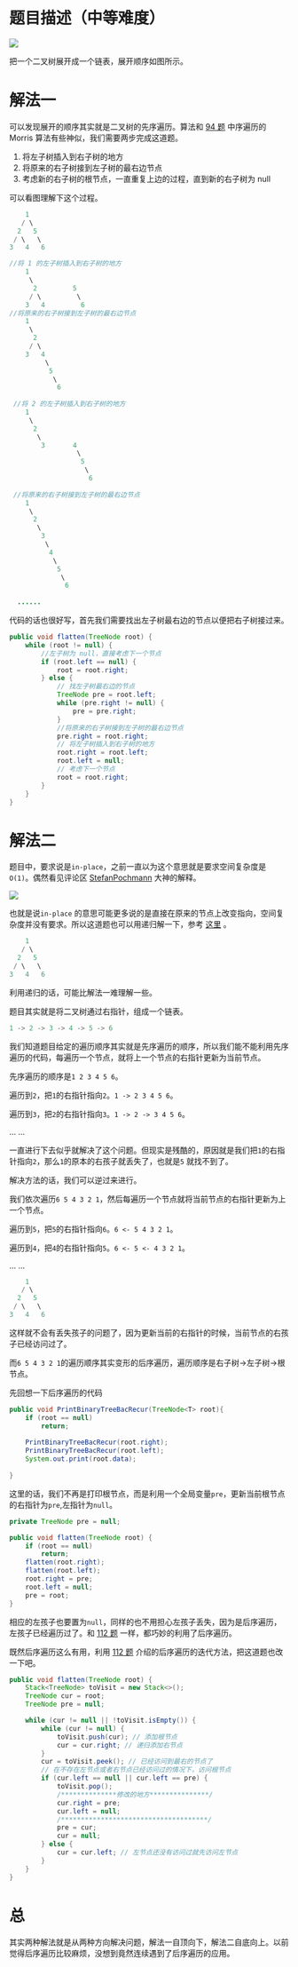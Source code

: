 # 题目描述（中等难度）

![](https://windliang.oss-cn-beijing.aliyuncs.com/114.jpg)

把一个二叉树展开成一个链表，展开顺序如图所示。

# 解法一

可以发现展开的顺序其实就是二叉树的先序遍历。算法和 [94 题](<https://leetcode.wang/leetCode-94-Binary-Tree-Inorder-Traversal.html#%E8%A7%A3%E6%B3%95%E4%B8%89-morris-traversal>) 中序遍历的 Morris 算法有些神似，我们需要两步完成这道题。

1. 将左子树插入到右子树的地方
2. 将原来的右子树接到左子树的最右边节点
3. 考虑新的右子树的根节点，一直重复上边的过程，直到新的右子树为 null

可以看图理解下这个过程。

```java
    1
   / \
  2   5
 / \   \
3   4   6

//将 1 的左子树插入到右子树的地方
    1
     \
      2         5
     / \         \
    3   4         6        
//将原来的右子树接到左子树的最右边节点
    1
     \
      2          
     / \          
    3   4  
         \
          5
           \
            6
            
 //将 2 的左子树插入到右子树的地方
    1
     \
      2          
       \          
        3       4  
                 \
                  5
                   \
                    6   
        
 //将原来的右子树接到左子树的最右边节点
    1
     \
      2          
       \          
        3      
         \
          4  
           \
            5
             \
              6         
  
  ......
```

代码的话也很好写，首先我们需要找出左子树最右边的节点以便把右子树接过来。

```java
public void flatten(TreeNode root) {
    while (root != null) { 
        //左子树为 null，直接考虑下一个节点
        if (root.left == null) {
            root = root.right;
        } else {
            // 找左子树最右边的节点
            TreeNode pre = root.left;
            while (pre.right != null) {
                pre = pre.right;
            } 
            //将原来的右子树接到左子树的最右边节点
            pre.right = root.right;
            // 将左子树插入到右子树的地方
            root.right = root.left;
            root.left = null;
            // 考虑下一个节点
            root = root.right;
        }
    }
}
```

# 解法二

题目中，要求说是`in-place`，之前一直以为这个意思就是要求空间复杂度是`O(1)`。偶然看见评论区 [StefanPochmann](https://leetcode.com/stefanpochmann) 大神的解释。

![](https://windliang.oss-cn-beijing.aliyuncs.com/114_2.jpg)

也就是说`in-place` 的意思可能更多说的是直接在原来的节点上改变指向，空间复杂度并没有要求。所以这道题也可以用递归解一下，参考 [这里](<https://leetcode.com/problems/flatten-binary-tree-to-linked-list/discuss/36977/My-short-post-order-traversal-Java-solution-for-share>) 。

```java
    1
   / \
  2   5
 / \   \
3   4   6
```

利用递归的话，可能比解法一难理解一些。

题目其实就是将二叉树通过右指针，组成一个链表。

```java
1 -> 2 -> 3 -> 4 -> 5 -> 6
```

我们知道题目给定的遍历顺序其实就是先序遍历的顺序，所以我们能不能利用先序遍历的代码，每遍历一个节点，就将上一个节点的右指针更新为当前节点。

先序遍历的顺序是`1 2 3 4 5 6`。

遍历到`2`，把`1`的右指针指向`2`。`1 -> 2 3 4 5 6`。

遍历到`3`，把`2`的右指针指向`3`。`1 -> 2 -> 3 4 5 6`。

... ...

一直进行下去似乎就解决了这个问题。但现实是残酷的，原因就是我们把`1`的右指针指向`2`，那么`1`的原本的右孩子就丢失了，也就是`5` 就找不到了。

解决方法的话，我们可以逆过来进行。

我们依次遍历`6 5 4 3 2 1`，然后每遍历一个节点就将当前节点的右指针更新为上一个节点。

遍历到`5`，把`5`的右指针指向`6`。`6 <- 5 4 3 2 1`。

遍历到`4`，把`4`的右指针指向`5`。`6 <- 5 <- 4 3 2 1`。

... ...

```java
    1
   / \
  2   5
 / \   \
3   4   6
```

这样就不会有丢失孩子的问题了，因为更新当前的右指针的时候，当前节点的右孩子已经访问过了。

而`6 5 4 3 2 1`的遍历顺序其实变形的后序遍历，遍历顺序是右子树->左子树->根节点。

先回想一下后序遍历的代码

```java
public void PrintBinaryTreeBacRecur(TreeNode<T> root){
    if (root == null)
        return;
    
    PrintBinaryTreeBacRecur(root.right);
    PrintBinaryTreeBacRecur(root.left); 
    System.out.print(root.data);
    
} 
```

这里的话，我们不再是打印根节点，而是利用一个全局变量`pre`，更新当前根节点的右指针为`pre`,左指针为`null`。

```java
private TreeNode pre = null;

public void flatten(TreeNode root) {
    if (root == null)
        return;
    flatten(root.right);
    flatten(root.left);
    root.right = pre;
    root.left = null;
    pre = root;
}
```

相应的左孩子也要置为`null`，同样的也不用担心左孩子丢失，因为是后序遍历，左孩子已经遍历过了。和 [112 题](<https://leetcode.wang/leetcode-112-Path-Sum.html>) 一样，都巧妙的利用了后序遍历。

既然后序遍历这么有用，利用 [112 题](<https://leetcode.wang/leetcode-112-Path-Sum.html>) 介绍的后序遍历的迭代方法，把这道题也改一下吧。

```java
public void flatten(TreeNode root) { 
    Stack<TreeNode> toVisit = new Stack<>();
    TreeNode cur = root;
    TreeNode pre = null;

    while (cur != null || !toVisit.isEmpty()) {
        while (cur != null) {
            toVisit.push(cur); // 添加根节点
            cur = cur.right; // 递归添加右节点
        }
        cur = toVisit.peek(); // 已经访问到最右的节点了
        // 在不存在左节点或者右节点已经访问过的情况下，访问根节点
        if (cur.left == null || cur.left == pre) {
            toVisit.pop(); 
            /**************修改的地方***************/
            cur.right = pre;
            cur.left = null;
            /*************************************/
            pre = cur;
            cur = null;
        } else {
            cur = cur.left; // 左节点还没有访问过就先访问左节点
        }
    } 
}
```

# 总

其实两种解法就是从两种方向解决问题，解法一自顶向下，解法二自底向上。以前觉得后序遍历比较麻烦，没想到竟然连续遇到了后序遍历的应用。